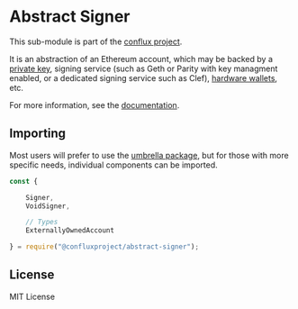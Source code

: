 Abstract Signer
===============

This sub-module is part of the [conflux project](https://github.com/raisezhang/conflux-project.js).

It is an abstraction of an Ethereum account, which may be backed by a [private key](https://www.npmjs.com/package/@confluxproject/wallet),
signing service (such as Geth or Parity with key managment enabled, or a
dedicated signing service such as Clef),
[hardware wallets](https://www.npmjs.com/package/@confluxproject/hardware-wallets), etc.

For more information, see the [documentation](https://docs.ethers.io/v5/api/signer/).

Importing
---------

Most users will prefer to use the [umbrella package](https://www.npmjs.com/package/ethers),
but for those with more specific needs, individual components can be imported.

```javascript
const {

    Signer,
    VoidSigner,

    // Types
    ExternallyOwnedAccount

} = require("@confluxproject/abstract-signer");
```

License
-------

MIT License
